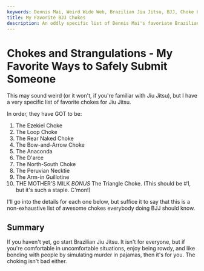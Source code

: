 ```yaml
---
keywords: Dennis Mai, Weird Wide Web, Brazilian Jiu Jitsu, BJJ, Choke Holds, BJJ Strangulations
title: My Favorite BJJ Chokes
description: An oddly specific list of Dennis Mai's favoriate Brazilian Jiu jitsu chokes and strangulations.
---
```


# Chokes and Strangulations - My Favorite Ways to Safely Submit Someone

This may sound weird (or it won't, if you're familiar with Jiu Jitsu), but I have a very specific list of favorite chokes for Jiu Jitsu.

In order, they have GOT to be:

1. The Ezekiel Choke
2. The Loop Choke
3. The Rear Naked Choke
4. The Bow-and-Arrow Choke
5. The Anaconda
6. The D'arce
7. The North-South Choke
8. The Peruvian Necktie
9. The Arm-in Guillotine
10. THE MOTHER'S MILK
*BONUS* The Triangle Choke. (This should be #1, but it's such a staple. C'mon!)

I'll go into the details for each one below, but suffice it to say that this is a non-exhaustive list of awesome chokes everybody doing BJJ should know.

## Summary

If you haven't yet, go start Brazilian Jiu Jitsu. It isn't for everyone, but if you're comfortable in uncomfortable situations, enjoy being rowdy, and like bonding with people by simulating murder in pajamas, then it's for you. The choking isn't bad either.